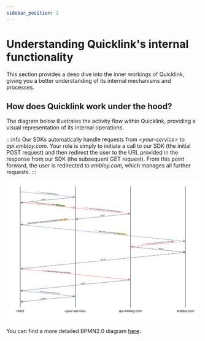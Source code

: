 ```yaml
---
sidebar_position: 2
---
```


# Understanding Quicklink's internal functionality

This section provides a deep dive into the inner workings of Quicklink, giving you a better understanding of its internal mechanisms and processes.

## How does Quicklink work under the hood?

The diagram below illustrates the activity flow within Quicklink, providing a visual representation of its internal operations.

:::info
Our SDKs automatically handle requests from _\<your-service\>_ to _api.embloy.com_. Your role is simply to initiate a call to our SDK (the initial POST request) and then redirect the user to the URL provided in the response from our SDK (the subsequent GET request). From this point forward, the user is redirected to _embloy.com_, which manages all further requests.
::: 

![Quicklink activity diagram](./quicklink.png)

You can find a more detailed BPMN2.0 diagram [here](/files/Quicklink.pdf).